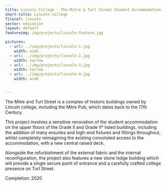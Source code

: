 ```yaml
---
title: Lincoln College - The Mitre & Turl Street Student Accommodation
short-title: Lincoln College
fileref: lincoln
sector: education
layout: default
featureimg: img/projects/lincoln-feature.jpg

pictures:
  - url: ../img/projects/lincoln-1.jpg
    width: wide
  - url: ../img/projects/lincoln-2.jpg
    width: narrow
  - url: ../img/projects/lincoln-3.jpg
    width: narrow
  - url: ../img/projects/lincoln-4.jpg
    width: wide


---
```


The Mitre and Turl Street is a complex of historic buildings owned by Lincoln college, including the Mitre Pub, which dates back to the 17th Century.

This project involves a sensitive renovation of the student accommodation on the upper floors of the Grade II and Grade II* listed buildings, including the addition of many ensuites and high-end fixtures and fittings throughout, whilst completely reimagining the existing convoluted access to the accommodation, with a new central raised deck.

Alongside the refurbishment of the external fabric and the internal reconfiguration, the project also features a new stone lodge building which will provide a single secure point of entrance and a carefully crafted college presence on Turl Street.


Completion: 2020

